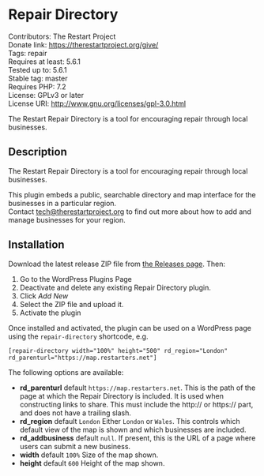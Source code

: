 # Repair Directory
Contributors: The Restart Project  
Donate link: https://therestartproject.org/give/  
Tags: repair  
Requires at least: 5.6.1  
Tested up to: 5.6.1  
Stable tag: master  
Requires PHP: 7.2  
License: GPLv3 or later  
License URI: http://www.gnu.org/licenses/gpl-3.0.html  

The Restart Repair Directory is a tool for encouraging repair through local businesses.  

## Description

The Restart Repair Directory is a tool for encouraging repair through local businesses.  

This plugin embeds a public, searchable directory and map interface for the businesses in a particular region.  
Contact [tech@therestartproject.org](mailto:tech@therestartproject.org) to find out more about how to add and manage businesses for your region.

## Installation

Download the latest release ZIP file from [the Releases page](https://github.com/TheRestartProject/repair-directory-wordpress/releases).  Then:

1. Go to the WordPress Plugins Page
2. Deactivate and delete any existing Repair Directory plugin.
3. Click *Add New*
4. Select the ZIP file and upload it.
5. Activate the plugin

Once installed and activated, the plugin can be used on a WordPress page using the `repair-directory` shortcode, e.g.

`[repair-directory width="100%" height="500" rd_region="London" rd_parenturl="https://map.restarters.net"]`

The following options are available:
* **rd_parenturl** default `https://map.restarters.net`.  This is the path of the page at which the
 Repair Directory is included.  It is used when constructing links to share.  This must include the http:// or https:// 
 part, and does not have a trailing slash.
* **rd_region** default `London` Either `London` or `Wales`.  This controls which default view of the map is shown and 
which businesses are included.
* **rd_addbusiness** default `null`.  If present, this is the URL of a page where users can submit a new business.
* **width** default `100%` Size of the map shown.
* **height** default `600` Height of the map shown.